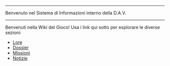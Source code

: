 
---

Benvenuto nel Sistema di Informazioni interno della D.A.V.

---

Benvenuti nella Wiki del Gioco! Usa i link qui sotto per esplorare le diverse sezioni:

- [Lore](lore.md)
- [Dossier](dossier.md)
- [Missioni](missioni.md)
- [Notizie](notizie.md)
